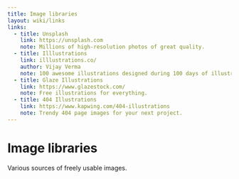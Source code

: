 ```yaml
---
title: Image libraries
layout: wiki/links
links:
  - title: Unsplash
    link: https://unsplash.com
    note: Millions of high-resolution photos of great quality.
  - title: Illlustrations
    link: illlustrations.co/
    author: Vijay Verma
    note: 100 awesome illustrations designed during 100 days of illustration challenge.
  - title: Glaze Illustrations
    link: https://www.glazestock.com/
    note: Free illustrations for everything.
  - title: 404 Illustrations
    link: https://www.kapwing.com/404-illustrations
    note: Trendy 404 page images for your next project.
---
```


# Image libraries

Various sources of freely usable images.
